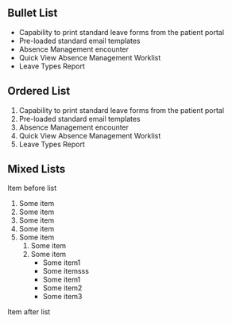 ## Bullet List

* Capability to print standard leave forms from the patient portal
* Pre-loaded standard email templates
* Absence Management encounter
* Quick View Absence Management Worklist
* Leave Types Report

## Ordered List

1. Capability to print standard leave forms from the patient portal
2. Pre-loaded standard email templates
3. Absence Management encounter
4. Quick View Absence Management Worklist
5. Leave Types Report

## Mixed Lists

Item before  list

1. Some item
2. Some item
3. Some item
4. Some item
5. Some item
    1. Some item
    2. Some item
        * Some item1
        * Some itemsss
        * Some item1
        * Some item2
        * Some item3

Item after list
